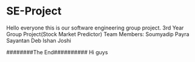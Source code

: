 # SE-Project
Hello everyone this is our software engineering group project.
3rd Year Group Project(Stock Market Predictor)
Team Members:
Soumyadip Payra
Sayantan Deb
Ishan Joshi

########The End##########
Hi guys
